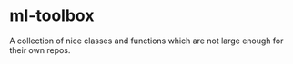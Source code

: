# ml-toolbox
A collection of nice classes and functions which are not large enough for their own repos.
